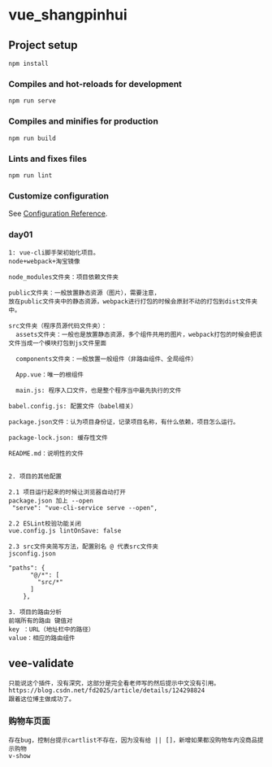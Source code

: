 # vue_shangpinhui

## Project setup
```
npm install
```

### Compiles and hot-reloads for development
```
npm run serve
```

### Compiles and minifies for production
```
npm run build
```

### Lints and fixes files
```
npm run lint
```

### Customize configuration
See [Configuration Reference](https://cli.vuejs.org/config/).

### day01
```
1: vue-cli脚手架初始化项目。
node+webpack+淘宝镜像

node_modules文件夹：项目依赖文件夹

public文件夹：一般放置静态资源（图片），需要注意，
放在public文件夹中的静态资源，webpack进行打包的时候会原封不动的打包到dist文件夹中。

src文件夹（程序员源代码文件夹）：
  assets文件夹：一般也是放置静态资源，多个组件共用的图片，webpack打包的时候会把该文件当成一个模块打包到js文件里面

  components文件夹：一般放置一般组件（非路由组件、全局组件）

  App.vue：唯一的根组件

  main.js: 程序入口文件，也是整个程序当中最先执行的文件

babel.config.js: 配置文件（babel相关）

package.json文件：认为项目身份证，记录项目名称，有什么依赖，项目怎么运行。

package-lock.json: 缓存性文件

README.md：说明性的文件


2. 项目的其他配置

2.1 项目运行起来的时候让浏览器自动打开
package.json 加上 --open
 "serve": "vue-cli-service serve --open",

2.2 ESLint校验功能关闭
vue.config.js lintOnSave: false

2.3 src文件夹简写方法，配置别名 @ 代表src文件夹
jsconfig.json 

"paths": {
      "@/*": [
        "src/*"
      ]
    },

3. 项目的路由分析
前端所有的路由 键值对
key ：URL（地址栏中的路径）
value：相应的路由组件
```

## vee-validate
```
只能说这个插件，没有深究，这部分是完全看老师写的然后提示中文没有引用。https://blog.csdn.net/fd2025/article/details/124298824
跟着这位博主做成功了。
```

### 购物车页面
```
存在bug，控制台提示cartlist不存在，因为没有给 || []，新增如果都没购物车内没商品提示购物
v-show
```